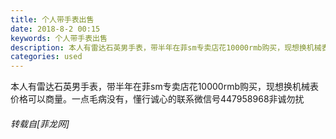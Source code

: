 ```yaml
---
title: 个人带手表出售
date: 2018-8-2 00:15
keywords: 个人带手表出售
description: 本人有雷达石英男手表，带半年在菲sm专卖店花10000rmb购买，现想换机械表价格可以商量。一点毛病没有，懂行诚心的联系微信号447958968非诚勿扰
categories: used
---
```

<td class="t_f" id="postmessage_1582230">

本人有雷达石英男手表，带半年在菲sm专卖店花10000rmb购买，现想换机械表价格可以商量。一点毛病没有，懂行诚心的联系微信号447958968非诚勿扰</td>
###### 转载自[菲龙网]